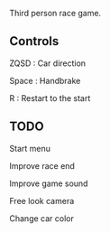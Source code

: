Third person race game.

## Controls

ZQSD : Car direction

Space : Handbrake

R : Restart to the start


## TODO

Start menu

Improve race end

Improve game sound

Free look camera

Change car color
